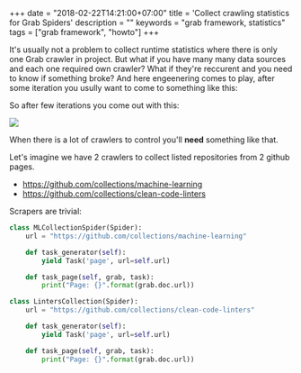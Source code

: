 +++
date = "2018-02-22T14:21:00+07:00"
title = 'Collect crawling statistics for Grab Spiders'
description = ""
keywords = "grab framework, statistics"
tags = ["grab framework", "howto"]
+++

It's usually not a problem to collect runtime statistics where there is only one
Grab crawler in project. But what if you have many many data sources and each
one required own crawler? What if they're reccurent and you need to know if
something broke? And here engeenering comes to play, after some iteration you
usully want to come to something like this:

So after few iterations you come out with this:

![](/media/grab_scrapers_monitoring.jpg)

When there is a lot of crawlers to control you'll **need** something like that.

Let's imagine we have 2 crawlers to collect listed repositories from 2 github pages.

+ https://github.com/collections/machine-learning
+ https://github.com/collections/clean-code-linters

Scrapers are trivial:

```python
class MLCollectionSpider(Spider):
    url = "https://github.com/collections/machine-learning"

    def task_generator(self):
        yield Task('page', url=self.url)

    def task_page(self, grab, task):
        print("Page: {}".format(grab.doc.url))
```

```python
class LintersCollection(Spider):
    url = "https://github.com/collections/clean-code-linters"

    def task_generator(self):
        yield Task('page', url=self.url)

    def task_page(self, grab, task):
        print("Page: {}".format(grab.doc.url))
```
